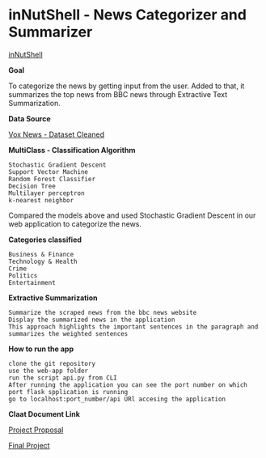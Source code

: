 # inNutShell - News Categorizer and Summarizer

<a href = "https://newsinnutshell.herokuapp.com/api"> inNutShell </a>

**Goal**

To categorize the news by getting input from the user. Added to that, it summarizes the top news from BBC news through Extractive Text Summarization.

**Data Source**

<a href ="https://github.com/DataScienceINFO6105Team10/Team10Repository/tree/master/Final-Project-News%20Categorizer%20%26%20Summarizer/data"> Vox News - Dataset  Cleaned </a>

**MultiClass - Classification Algorithm**

```
Stochastic Gradient Descent
Support Vector Machine
Random Forest Classifier
Decision Tree
Multilayer perceptron
k-nearest neighbor
```

Compared the models above and used Stochastic Gradient Descent in our web application to categorize the news.


**Categories classified**

```
Business & Finance
Technology & Health
Crime
Politics
Entertainment
```

**Extractive Summarization**

```
Summarize the scraped news from the bbc news website
Display the summarized news in the application
This approach highlights the important sentences in the paragraph and summarizes the weighted sentences
```


**How to run the app**

```
clone the git repository
use the web-app folder
run the script api.py from CLI
After running the application you can see the port number on which port flask spplication is running
go to localhost:port_number/api URl accesing the application
```

**Claat Document Link**

<a href ="https://codelabs-preview.appspot.com/?file_id=1hFCzahhkbONXQuza279TVh9pjxs1KBWMDmaWZZ9ZsWs#0"> Project Proposal </a>

<a href ="https://codelabs-preview.appspot.com/?file_id=12e_QFXmoAPBiRFsvHTWznd67hB7Svk1S0QckxGru22w#0"> Final Project </a>
